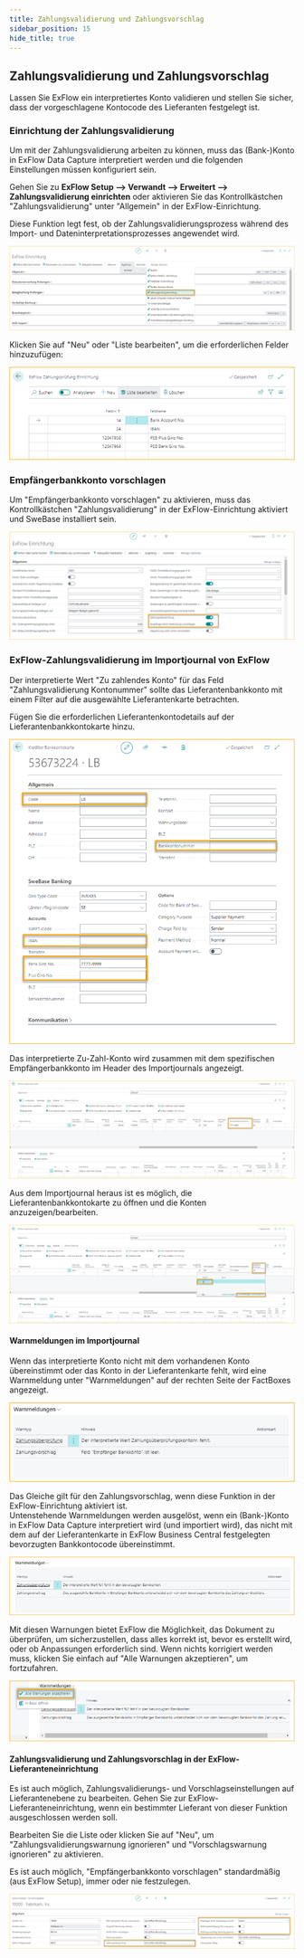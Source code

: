 ```yaml
---
title: Zahlungsvalidierung und Zahlungsvorschlag
sidebar_position: 15
hide_title: true
---
```

## Zahlungsvalidierung und Zahlungsvorschlag

Lassen Sie ExFlow ein interpretiertes Konto validieren und stellen Sie sicher, dass der vorgeschlagene Kontocode des Lieferanten festgelegt ist.

### Einrichtung der Zahlungsvalidierung

Um mit der Zahlungsvalidierung arbeiten zu können, muss das (Bank-)Konto in ExFlow Data Capture interpretiert werden und die folgenden Einstellungen müssen konfiguriert sein.

Gehen Sie zu **ExFlow Setup --> Verwandt --> Erweitert --> Zahlungsvalidierung einrichten** oder aktivieren Sie das Kontrollkästchen "Zahlungsvalidierung" unter "Allgemein" in der ExFlow-Einrichtung.

Diese Funktion legt fest, ob der Zahlungsvalidierungsprozess während des Import- und Dateninterpretationsprozesses angewendet wird.

![ExFlow Setup - Zahlungsvalidierung einrichten](./../../images/exflow-setup-general-002-payment-validation-setup.png)

Klicken Sie auf "Neu" oder "Liste bearbeiten", um die erforderlichen Felder hinzuzufügen:

![ExFlow Zahlungsvalidierung einrichten](./../../images/payment-validation-setup-001.png)

### Empfängerbankkonto vorschlagen

Um "Empfängerbankkonto vorschlagen" zu aktivieren, muss das Kontrollkästchen "Zahlungsvalidierung" in der ExFlow-Einrichtung aktiviert und SweBase installiert sein.

![ExFlow Setup - Zahlungsvalidierung und Empfängerbankkonto vorschlagen](./../../images/exflow-setup-general-003.png)

### ExFlow-Zahlungsvalidierung im Importjournal von ExFlow

Der interpretierte Wert "Zu zahlendes Konto" für das Feld "Zahlungsvalidierung Kontonummer" sollte das Lieferantenbankkonto mit einem Filter auf die ausgewählte Lieferantenkarte betrachten.

Fügen Sie die erforderlichen Lieferantenkontodetails auf der Lieferantenbankkontokarte hinzu.

![Lieferantenbankkontokarte](./../../images/vendor-bank-account-001.png)

Das interpretierte Zu-Zahl-Konto wird zusammen mit dem spezifischen Empfängerbankkonto im Header des Importjournals angezeigt.

![ExFlow Importjournal - Zahlungsvalidierung Kontonummer](./../../images/import-journal-024.png)

Aus dem Importjournal heraus ist es möglich, die Lieferantenbankkontokarte zu öffnen und die Konten anzuzeigen/bearbeiten.

![ExFlow Importjournal - Empfängerbankkonto](./../../images/import-journal-025.png)

#### Warnmeldungen im Importjournal

Wenn das interpretierte Konto nicht mit dem vorhandenen Konto übereinstimmt oder das Konto in der Lieferantenkarte fehlt, wird eine Warnmeldung unter "Warnmeldungen" auf der rechten Seite der FactBoxes angezeigt.

![ExFlow Importjournal - Warnmeldungen für Zahlungsvalidierung und Zahlungsvorschlag](./../../images/warning-messages-002.png)

Das Gleiche gilt für den Zahlungsvorschlag, wenn diese Funktion in der ExFlow-Einrichtung aktiviert ist. <br/>
Untenstehende Warnmeldungen werden ausgelöst, wenn ein (Bank-)Konto in ExFlow Data Capture interpretiert wird (und importiert wird), das nicht mit dem auf der Lieferantenkarte in ExFlow Business Central festgelegten bevorzugten Bankkontocode übereinstimmt.

![ExFlow Importjournal - Empfängerbankkonto](./../../images/payment-suggestion-001.png)

Mit diesen Warnungen bietet ExFlow die Möglichkeit, das Dokument zu überprüfen, um sicherzustellen, dass alles korrekt ist, bevor es erstellt wird, oder ob Anpassungen erforderlich sind. Wenn nichts korrigiert werden muss, klicken Sie einfach auf "Alle Warnungen akzeptieren", um fortzufahren.

![ExFlow Importjournal - Empfängerbankkonto](./../../images/payment-suggestion-002.png)

#### Zahlungsvalidierung und Zahlungsvorschlag in der ExFlow-Lieferanteneinrichtung

Es ist auch möglich, Zahlungsvalidierungs- und Vorschlagseinstellungen auf Lieferantenebene zu bearbeiten. Gehen Sie zur ExFlow-Lieferanteneinrichtung, wenn ein bestimmter Lieferant von dieser Funktion ausgeschlossen werden soll.

Bearbeiten Sie die Liste oder klicken Sie auf "Neu", um "Zahlungsvalidierungswarnung ignorieren" und "Vorschlagswarnung ignorieren" zu aktivieren.

Es ist auch möglich, "Empfängerbankkonto vorschlagen" standardmäßig (aus ExFlow Setup), immer oder nie festzulegen.

![ExFlow Lieferanteneinrichtungskarte](./../../images/Vendor-setup-card-003.png)
